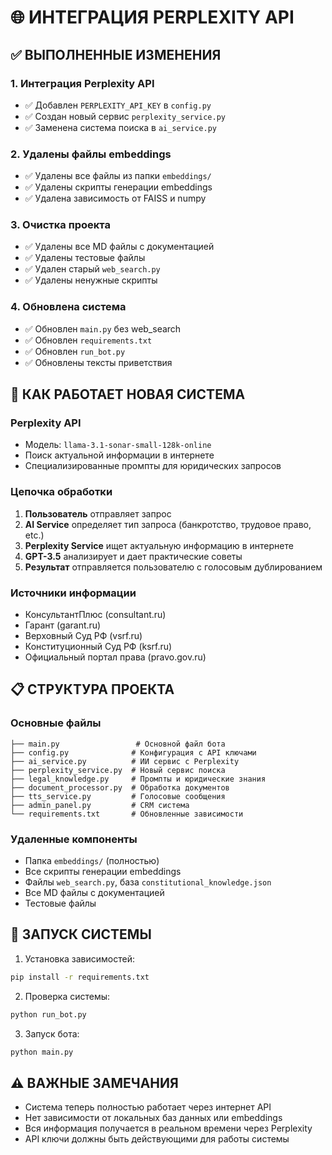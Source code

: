 # 🌐 ИНТЕГРАЦИЯ PERPLEXITY API

## ✅ ВЫПОЛНЕННЫЕ ИЗМЕНЕНИЯ

### 1. Интеграция Perplexity API
- ✅ Добавлен `PERPLEXITY_API_KEY` в `config.py`
- ✅ Создан новый сервис `perplexity_service.py`
- ✅ Заменена система поиска в `ai_service.py`

### 2. Удалены файлы embeddings
- ✅ Удалены все файлы из папки `embeddings/`
- ✅ Удалены скрипты генерации embeddings
- ✅ Удалена зависимость от FAISS и numpy

### 3. Очистка проекта
- ✅ Удалены все MD файлы с документацией
- ✅ Удалены тестовые файлы
- ✅ Удален старый `web_search.py`
- ✅ Удалены ненужные скрипты

### 4. Обновлена система
- ✅ Обновлен `main.py` без web_search
- ✅ Обновлен `requirements.txt`
- ✅ Обновлен `run_bot.py`
- ✅ Обновлены тексты приветствия

## 🚀 КАК РАБОТАЕТ НОВАЯ СИСТЕМА

### Perplexity API
- Модель: `llama-3.1-sonar-small-128k-online`
- Поиск актуальной информации в интернете
- Специализированные промпты для юридических запросов

### Цепочка обработки
1. **Пользователь** отправляет запрос
2. **AI Service** определяет тип запроса (банкротство, трудовое право, etc.)
3. **Perplexity Service** ищет актуальную информацию в интернете
4. **GPT-3.5** анализирует и дает практические советы
5. **Результат** отправляется пользователю с голосовым дублированием

### Источники информации
- КонсультантПлюс (consultant.ru)
- Гарант (garant.ru)  
- Верховный Суд РФ (vsrf.ru)
- Конституционный Суд РФ (ksrf.ru)
- Официальный портал права (pravo.gov.ru)

## 📋 СТРУКТУРА ПРОЕКТА

### Основные файлы
```
├── main.py                 # Основной файл бота
├── config.py              # Конфигурация с API ключами
├── ai_service.py          # ИИ сервис с Perplexity
├── perplexity_service.py  # Новый сервис поиска
├── legal_knowledge.py     # Промпты и юридические знания
├── document_processor.py  # Обработка документов
├── tts_service.py         # Голосовые сообщения
├── admin_panel.py         # CRM система
└── requirements.txt       # Обновленные зависимости
```

### Удаленные компоненты
- Папка `embeddings/` (полностью)
- Все скрипты генерации embeddings
- Файлы `web_search.py`, база `constitutional_knowledge.json`
- Все MD файлы с документацией
- Тестовые файлы

## 🔧 ЗАПУСК СИСТЕМЫ

1. Установка зависимостей:
```bash
pip install -r requirements.txt
```

2. Проверка системы:
```bash
python run_bot.py
```

3. Запуск бота:
```bash
python main.py
```

## ⚠️ ВАЖНЫЕ ЗАМЕЧАНИЯ

- Система теперь полностью работает через интернет API
- Нет зависимости от локальных баз данных или embeddings
- Вся информация получается в реальном времени через Perplexity
- API ключи должны быть действующими для работы системы